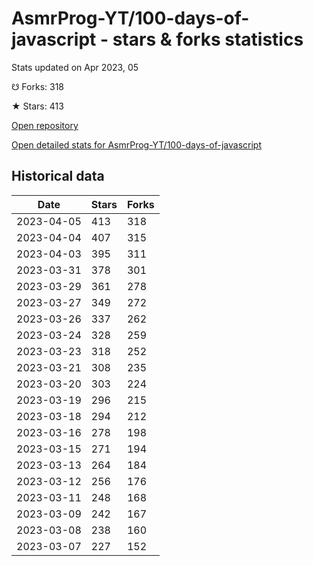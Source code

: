 # AsmrProg-YT/100-days-of-javascript - stars & forks statistics

Stats updated on Apr 2023, 05

☋ Forks: 318

★ Stars: 413

[Open repository](https://github.com/AsmrProg-YT/100-days-of-javascript)

[Open detailed stats for AsmrProg-YT/100-days-of-javascript](https://reviewgithub.com/rep/AsmrProg-YT/100-days-of-javascript)

## Historical data
| Date | Stars | Forks |
|------|-------|-------|
| 2023-04-05 | 413 | 318 | 
| 2023-04-04 | 407 | 315 | 
| 2023-04-03 | 395 | 311 | 
| 2023-03-31 | 378 | 301 | 
| 2023-03-29 | 361 | 278 | 
| 2023-03-27 | 349 | 272 | 
| 2023-03-26 | 337 | 262 | 
| 2023-03-24 | 328 | 259 | 
| 2023-03-23 | 318 | 252 | 
| 2023-03-21 | 308 | 235 | 
| 2023-03-20 | 303 | 224 | 
| 2023-03-19 | 296 | 215 | 
| 2023-03-18 | 294 | 212 | 
| 2023-03-16 | 278 | 198 | 
| 2023-03-15 | 271 | 194 | 
| 2023-03-13 | 264 | 184 | 
| 2023-03-12 | 256 | 176 | 
| 2023-03-11 | 248 | 168 | 
| 2023-03-09 | 242 | 167 | 
| 2023-03-08 | 238 | 160 | 
| 2023-03-07 | 227 | 152 | 

